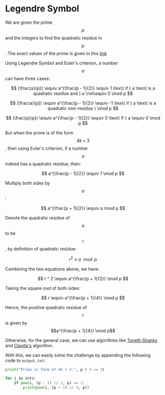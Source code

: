 # Legendre Symbol 

We are given the prime $$p$$ and the integers to find the quadratic residue in $$p$$. The exact values of the prime is given in this [link](https://cryptohack.org/static/challenges/output_479698cde19aaa05d9e9dfca460f5443.txt)

Using Legendre Symbol and Euler's criterion, a number $$a$$ can have three cases: 

$$
(\frac{a}{p}) \equiv a^{\frac{p - 1}{2}} \equiv 1 \text{ if } a \text{ is a quadratic residue and } a \not\equiv 0 \mod p
$$

$$ 
(\frac{a}{p}) \equiv a^{\frac{p - 1}{2}} \equiv -1 \text{ if } a \text{ is a quadratic non-residue } \mod p
$$

$$
(\frac{a}{p}) \equiv a^{\frac{p - 1}{2}} \equiv 0 \text{ if } a \equiv 0 \mod p
$$

But when the prime is of the form $$4k + 3$$, then using Euler's criterion, if a number $$a$$ indeed has a quadratic residue, then: 

$$ 
a^{\frac{p - 1}{2}} \equiv 1 \mod p 
$$

Multiply both sides by $$a$$:

$$
a^{\frac{p + 1}{2}} \equiv a \mod p 
$$

Denote the quadratic residue of $$a$$ to be $$r$$, by definition of quadratic residue:

$$ 
r^2 \equiv a \mod p 
$$

Combining the two equations above, we have:

$$ 
r ^ 2 \equiv a^{\frac{p + 1}{2}} \mod p
$$

Taking the square root of both sides:

$$ 
r \equiv a^{\frac{p + 1}{4}} \mod p
$$

Hence, the positive quadratic residue of $$r$$ is given by $$a^{\frac{p + 1}{4}} \mod p$$

Otherwise, for the general case, we can use algorithms like [Tonelli-Shanks](https://zerobone.net/blog/math/tonelli-shanks/) and [Cipolla's](https://en.wikipedia.org/wiki/Cipolla%27s_algorithm) algorithm.

With this, we can easily solve the challenge by appending the following code to `output.txt`: 
```python
print("Prime in form of 4k + 3:", p % 4 == 3)

for i in ints: 
    if pow(i, (p - 1) // 2, p) == 1:
        print(pow(i, (p + 1) // 4, p))
```